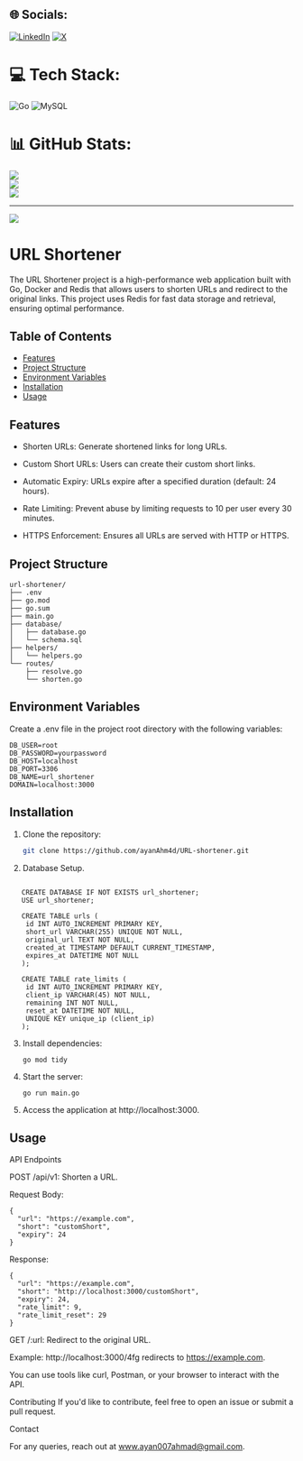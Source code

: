 
## 🌐 Socials:
[![LinkedIn](https://img.shields.io/badge/LinkedIn-%230077B5.svg?logo=linkedin&logoColor=white)](https://linkedin.com/in/www.linkedin.com/in/ayanahmad15) [![X](https://img.shields.io/badge/X-black.svg?logo=X&logoColor=white)](https://x.com/ayanAhm4d) 

# 💻 Tech Stack:
![Go](https://img.shields.io/badge/go-%2300ADD8.svg?style=for-the-badge&logo=go&logoColor=white) ![MySQL](https://img.shields.io/badge/mysql-4479A1.svg?style=for-the-badge&logo=mysql&logoColor=white)

# 📊 GitHub Stats:
![](https://github-readme-stats.vercel.app/api?username=ayanAhm4d&theme=dark&hide_border=false&include_all_commits=false&count_private=false)<br/>
![](https://github-readme-streak-stats.herokuapp.com/?user=ayanAhm4d&theme=dark&hide_border=false)<br/>
![](https://github-readme-stats.vercel.app/api/top-langs/?username=ayanAhm4d&theme=dark&hide_border=false&include_all_commits=false&count_private=false&layout=compact)

---
[![](https://visitcount.itsvg.in/api?id=ayanAhm4d&icon=0&color=0)](https://visitcount.itsvg.in)

<!-- Proudly created with GPRM ( https://gprm.itsvg.in ) -->

# URL Shortener

The URL Shortener project is a high-performance web application built with Go, Docker and Redis that allows users to shorten URLs and redirect to the original links. This project uses Redis for fast data storage and retrieval, ensuring optimal performance.

## Table of Contents

- [Features](#features)
- [Project Structure](#project-structure)
- [Environment Variables](#environment-variables)
- [Installation](#installation)
- [Usage](#usage)


## Features

- Shorten URLs: Generate shortened links for long URLs.

- Custom Short URLs: Users can create their custom short links.

- Automatic Expiry: URLs expire after a specified duration (default: 24 hours).

- Rate Limiting: Prevent abuse by limiting requests to 10 per user every 30 minutes.

- HTTPS Enforcement: Ensures all URLs are served with HTTP or HTTPS.



## Project Structure


```
url-shortener/
├── .env
├── go.mod
├── go.sum
├── main.go
├── database/
│   ├── database.go
│   └── schema.sql
├── helpers/
│   └── helpers.go
└── routes/
    ├── resolve.go
    └── shorten.go
```
## Environment Variables

Create a .env file in the project root directory with the following variables:
```
DB_USER=root
DB_PASSWORD=yourpassword
DB_HOST=localhost
DB_PORT=3306
DB_NAME=url_shortener
DOMAIN=localhost:3000
```


## Installation

1. Clone the repository:

   ```bash
   git clone https://github.com/ayanAhm4d/URL-shortener.git
   ```
2. Database Setup.
```
   
   CREATE DATABASE IF NOT EXISTS url_shortener;
   USE url_shortener;

   CREATE TABLE urls (
    id INT AUTO_INCREMENT PRIMARY KEY,
    short_url VARCHAR(255) UNIQUE NOT NULL,
    original_url TEXT NOT NULL,
    created_at TIMESTAMP DEFAULT CURRENT_TIMESTAMP,
    expires_at DATETIME NOT NULL
   );

   CREATE TABLE rate_limits (
    id INT AUTO_INCREMENT PRIMARY KEY,
    client_ip VARCHAR(45) NOT NULL,
    remaining INT NOT NULL,
    reset_at DATETIME NOT NULL,
    UNIQUE KEY unique_ip (client_ip)
   );

```
   
3. Install dependencies:
   ```
   go mod tidy
   ```


1. Start the server:
   ```
   go run main.go
   ```



2. Access the application at http://localhost:3000.

## Usage

API Endpoints

POST /api/v1: Shorten a URL.

Request Body:
```
{
  "url": "https://example.com",
  "short": "customShort",
  "expiry": 24
}
```
Response:
```
{
  "url": "https://example.com",
  "short": "http://localhost:3000/customShort",
  "expiry": 24,
  "rate_limit": 9,
  "rate_limit_reset": 29
}
```
GET /:url: Redirect to the original URL.

Example: http://localhost:3000/4fg redirects to https://example.com.


You can use tools like curl, Postman, or your browser to interact with the API.

Contributing
If you'd like to contribute, feel free to open an issue or submit a pull request.

Contact

For any queries, reach out at www.ayan007ahmad@gmail.com.
